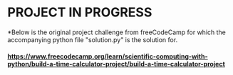 # PROJECT IN PROGRESS

*Below is the original project challenge from freeCodeCamp for which the accompanying python file "solution.py" is the solution for.

#### https://www.freecodecamp.org/learn/scientific-computing-with-python/build-a-time-calculator-project/build-a-time-calculator-project
